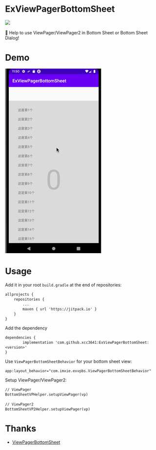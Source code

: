 # ExViewPagerBottomSheet

[![](https://jitpack.io/v/xcc3641/ExViewPagerBottomSheet.svg)](https://jitpack.io/#xcc3641/ExViewPagerBottomSheet)

🌟 Help to use ViewPager/ViewPager2 in Bottom Sheet or Bottom Sheet Dialog!

# Demo

![](pic/demo.gif)

# Usage

Add it in your root `build.gradle` at the end of repositories:

```
allprojects {
    repositories {
        ...
        maven { url 'https://jitpack.io' }
    }
}
```

Add the dependency

```
dependencies {
        implementation 'com.github.xcc3641:ExViewPagerBottomSheet:<version>'
}
```

Use `ViewPagerBottomSheetBehavior` for your bottom sheet view:

```
app:layout_behavior="com.imxie.exvpbs.ViewPagerBottomSheetBehavior"
```

Setup ViewPager/ViewPager2:

```
// ViewPager
BottomSheetVPHelper.setupViewPager(vp)

// ViewPager2
BottomSheetVP2Helper.setupViewPager(vp)
```

# Thanks

- [ViewPagerBottomSheet](https://github.com/laenger/ViewPagerBottomSheet)